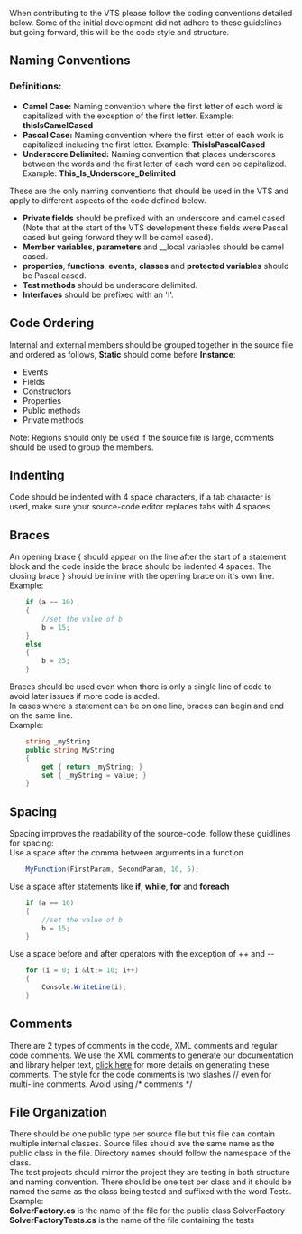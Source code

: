 When contributing to the VTS please follow the coding conventions detailed below. Some of the initial development did not adhere to these guidelines but going forward, this will be the code style and structure.
## Naming Conventions
### Definitions:
* __Camel Case:__ Naming convention where the first letter of each word is capitalized with the exception of the first letter. Example: __thisIsCamelCased__
* __Pascal Case:__ Naming convention where the first letter of each work is capitalized including the first letter. Example: __ThisIsPascalCased__
* __Underscore Delimited:__ Naming convention that places underscores between the words and the first letter of each word can be capitalized. Example: __This_Is_Underscore_Delimited__<br />

These are the only naming conventions that should be used in the VTS and apply to different aspects of the code defined below.
* __Private fields__ should be prefixed with an underscore and camel cased (Note that at the start of the VTS development these fields were Pascal cased but going forward they will be camel cased).
* __Member variables__, __parameters__ and __local variables</strong> should be camel cased.
* __properties__, __functions__, __events__, __classes__ and __protected variables__ should be Pascal cased.
* __Test methods__ should be underscore delimited.
* __Interfaces__ should be prefixed with an 'I'.
## Code Ordering
Internal and external members should be grouped together in the source file and ordered as follows, __Static__ should come before __Instance__:
* Events
* Fields
* Constructors
* Properties
* Public methods
* Private methods

Note: Regions should only be used if the source file is large, comments should be used to group the members.
## Indenting
Code should be indented with 4 space characters, if a tab character is used, make sure your source-code editor replaces tabs with 4 spaces.
## Braces
An opening brace { should appear on the line after the start of a statement block and the code inside the brace should be indented 4 spaces. The closing brace } should be inline with the opening brace on it's own line.<br /> 
Example:
```c#
    if (a == 10)
    {
        //set the value of b
        b = 15;
    }
    else
    {
        b = 25;
    }
```
Braces should be used even when there is only a single line of code to avoid later issues if more code is added.<br />
In cases where a statement can be on one line, braces can begin and end on the same line.<br /> 
Example:
```c#
    string _myString
    public string MyString
    {
        get { return _myString; }
        set { _myString = value; }
    }
```
## Spacing
Spacing improves the readability of the source-code, follow these guidlines for spacing:<br /> 
Use a space after the comma between arguments in a function
```C#
    MyFunction(FirstParam, SecondParam, 10, 5);
```
Use a space after statements like __if__, __while__, __for__ and __foreach__
```c#
    if (a == 10)
    {
        //set the value of b
        b = 15;
    }
```
Use a space before and after operators with the exception of ++ and --
```c#
    for (i = 0; i &lt;= 10; i++)
    {
        Console.WriteLine(i);
    }
```
## Comments
There are 2 types of comments in the code, XML comments and regular code comments. We use the XML comments to generate our documentation and library helper text, [click here](https://github.com/VirtualPhotonics/VTS/wiki/Visual-Studio-XML-Comment-Tags) for more details on generating these comments.
The style for the code comments is two slashes // even for multi-line comments. Avoid using /* comments */
## File Organization
There should be one public type per source file but this file can contain multiple internal classes. Source files should ave the same name as the public class in the file. Directory names should follow the namespace of the class.<br /> 
The test projects should mirror the project they are testing in both structure and naming convention. There should be one test per class and it should be named the same as the class being tested and suffixed with the word Tests.<br />
Example:<br /> 
__SolverFactory.cs__ is the name of the file for the public class SolverFactory<br /> 
__SolverFactoryTests.cs__ is the name of the file containing the tests
